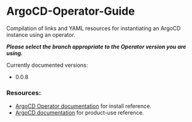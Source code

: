 # ArgoCD-Operator-Guide
Compilation of links and YAML resources for instantiating an ArgoCD instance using an operator.

***Please select the branch appropriate to the Operator version you are using.***

Currently documented versions:

- 0.0.8

### Resources:

- [ArgoCD Operator documentation](https://argocd-operator.readthedocs.io/en/latest/) for install reference.
- [ArgoCD documentation](https://argoproj.github.io/argo-cd/) for product-use reference.
